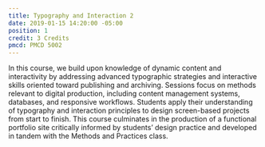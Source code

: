 ```yaml
---
title: Typography and Interaction 2
date: 2019-01-15 14:20:00 -05:00
position: 1
credit: 3 Credits
pmcd: PMCD 5002
---
```


In this course, we build upon knowledge of dynamic content and interactivity by addressing advanced typographic strategies and interactive skills oriented toward publishing and archiving. Sessions focus on methods relevant to digital production, including content management systems, databases, and responsive workflows. Students apply their understanding of typography and interaction principles to design screen-based projects from start to finish. This course culminates in the production of a functional portfolio site critically informed by students’ design practice and developed in tandem with the Methods and Practices class.